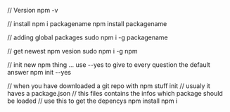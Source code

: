 // Version
npm -v

// install
npm i packagename
npm install packagename

// adding global packages
sudo npm i -g packagename

// get newest npm vesion
sudo npm i -g npm

// init new npm thing ... use --yes to give to every question the default answer
npm init --yes



// when you have downloaded a git repo with npm stuff init
// usualy it haves a package.json
// this files contains the infos which package should be loaded
// use this to get the depencys
npm install
npm i